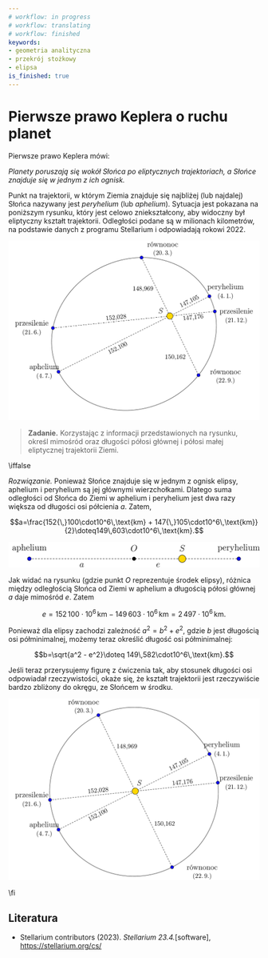 ```yaml
---
# workflow: in progress
# workflow: translating
# workflow: finished
keywords:
- geometria analityczna
- przekrój stożkowy
- elipsa
is_finished: true
---
```


# Pierwsze prawo Keplera o ruchu planet 

Pierwsze prawo Keplera mówi:

*Planety poruszają się wokół Słońca po eliptycznych trajektoriach, a Słońce znajduje się w jednym z ich ognisk.*

Punkt na trajektorii, w którym Ziemia znajduje się najbliżej (lub najdalej) Słońca nazywany jest *peryhelium* (lub *aphelium*). Sytuacja jest pokazana na poniższym rysunku, który jest celowo zniekształcony, aby widoczny był eliptyczny kształt trajektorii. Odległości podane są w milionach kilometrów, na podstawie danych z programu Stellarium i odpowiadają rokowi 2022.

![Eliptyczna trajektoria Ziemi wokół Słońca](images_pl-figure0.png)

> **Zadanie.** Korzystając z informacji przedstawionych na rysunku, określ mimośród oraz długości półosi głównej i półosi małej eliptycznej trajektorii Ziemi.

\iffalse

*Rozwiązanie.*  Ponieważ Słońce znajduje się w jednym z ognisk elipsy, aphelium i peryhelium są jej głównymi wierzchołkami.
Dlatego suma odległości od Słońca do Ziemi w aphelium i peryhelium jest dwa razy większa od długości osi półcienia $a$. Zatem,

$$a=\frac{152{\,}100\cdot10^6\,\text{km} + 147{\,}105\cdot10^6\,\text{km}}{2}\doteq149\,603\cdot10^6\,\text{km}.$$

![Zależność parametrów od odległości Słońce-Ziemia w aphelium](images_pl-figure1.png)

Jak widać na rysunku (gdzie punkt $O$ reprezentuje środek elipsy), 
różnica między odległością Słońca od Ziemi w aphelium a długością półosi głównej $a$ daje mimośród $e$. Zatem

$$e=152\,100\cdot10^6\,\text{km} - 149\,603\cdot10^6\,\text{km} =2\,497\cdot10^6\,\text{km}.$$

Ponieważ dla elipsy zachodzi zależność $a^2 = b^2 + e^2$, gdzie $b$ jest długością osi półminimalnej, możemy teraz określić długość osi półminimalnej:

$$b=\sqrt{a^2 - e^2}\doteq 149\,582\cdot10^6\,\text{km}.$$

Jeśli teraz przerysujemy figurę z ćwiczenia tak, aby stosunek długości osi odpowiadał rzeczywistości, okaże się, że kształt trajektorii jest rzeczywiście bardzo zbliżony do okręgu, ze Słońcem w środku.

![Trajektoria Ziemi wokół Słońca w skali](images_pl-figure2.png)

\fi

## Literatura

* Stellarium contributors (2023). *Stellarium 23.4.*[software], <https://stellarium.org/cs/>


